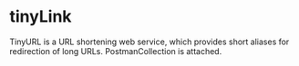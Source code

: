 # tinyLink

TinyURL is a URL shortening web service, which provides short aliases for redirection of long URLs.
PostmanCollection is attached.